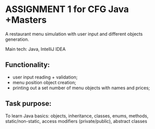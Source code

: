 # ASSIGNMENT 1 for CFG Java +Masters

A restaurant menu simulation with user input and different objects generation.

Main tech: Java, IntelliJ IDEA

## Functionality:
- user input reading + validation;
- menu position object creation;
- printing out a set number of menu objects with names and prices;

## Task purpose:
To learn Java basics: objects, inheritance, classes, enums, methods,
static/non-static, access modifiers (private/public), abstract classes


